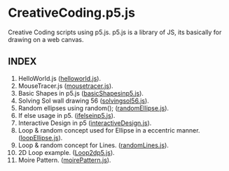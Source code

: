 # CreativeCoding.p5.js

Creative Coding scripts using p5.js.
p5.js is a library of JS, its basically for drawing on a web canvas.

## INDEX

1. HelloWorld.js  ([helloworld.js](https://github.com/sohampod/CreativeCoding.p5.js/blob/main/helloworld.js)).
2. MouseTracer.js ([mousetracer.js](https://github.com/sohampod/CreativeCoding.p5.js/blob/main/mousetracer.js)).
3. Basic Shapes in p5.js ([basicShapesinp5.js](https://github.com/sohampod/CreativeCoding.p5.js/blob/main/basicShapesinp5.js)). 
4. Solving Sol wall drawing 56 ([solvingsol56.js](https://github.com/sohampod/CreativeCoding.p5.js/blob/main/solvingsol56.js)).
5. Random ellipses using random(); ([randomEllipse.js](https://github.com/sohampod/CreativeCoding.p5.js/blob/main/randomEllipse.js)).
6. If else usage in p5. ([ifelseinp5.js](https://github.com/sohampod/CreativeCoding.p5.js/blob/main/ifelseinp5.js)).
7. Interactive Design in p5 ([interactiveDesign.js](https://github.com/sohampod/CreativeCoding.p5.js/blob/main/interactiveDesign.js)).
8. Loop & random concept used for Ellipse in a eccentric manner. ([loopEllipse.js](https://github.com/sohampod/CreativeCoding.p5.js/blob/main/loopEllipse.js)).
9. Loop & random concept for Lines. ([randomLines.js](https://github.com/sohampod/CreativeCoding.p5.js/blob/main/randomLines.js)).
10. 2D Loop example. ([Loop2dp5.js](https://github.com/sohampod/CreativeCoding.p5.js/blob/main/Loop2dp5.js)).
11. Moire Pattern. ([moirePattern.js](https://github.com/sohampod/CreativeCoding.p5.js/blob/main/moirePattern.js)). 